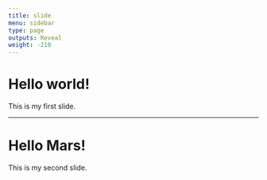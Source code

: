 ```yaml
---
title: slide
menu: sidebar
type: page
outputs: Reveal
weight: -210
---
```


# Hello world!

This is my first slide.

---

# Hello Mars!

This is my second slide.